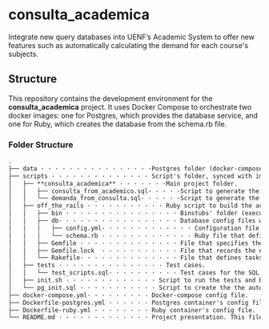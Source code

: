 # consulta_academica

Integrate new query databases into UENF’s Academic System to offer new features such as automatically calculating the demand for each course's subjects. 


## Structure 

This repository contains the development environment for the **consulta_academica** project. It uses Docker Compose to orchestrate two docker images: one for Postgres, which provides the database service, and one for Ruby, which creates the database from the schema.rb file.

### Folder Structure
```md
.
├── data · · · · · · · · · · · · · · · ·Postgres folder (docker-compose volume).
├── scripts · · · · · · · · · · · · · · Script's folder, synced with images (docker-compose volume).
│   ├── **consulta_academica** · · · · · · ·Main project folder. 
│   │   ├── consulta_from_academico.sql· · · · ·Script to generate the `consulta` schema views.  
│   │   └── demanda_from_consulta.sql· · · · · ·Script to generate the `demanda` schema views.
│   ├── off_the_rails · · · · · · · · · · · Ruby script to build the academico_db database and tables from `schema.rb`.
│   │   ├── bin · · · · · · · · · · · · · · · · Binstubs' folder (executables around Ruby gems).
│   │   ├── db· · · · · · · · · · · · · · · · · Database config files within the Ruby script. 
│   │   │   ├── config.yml· · · · · · · · · · · · · Configuration file for database settings and options.
│   │   │   └── schema.rb · · · · · · · · · · · · · Ruby file that defines the structure of the Academico's db tables and columns.
│   │   ├── Gemfile · · · · · · · · · · · · · · File that specifies the gem dependencies for the project.
│   │   ├── Gemfile.lock  · · · · · · · · · · · File that records the exact versions of the gems installed for the project. 
│   │   └── Rakefile· · · · · · · · · · · · · · File that defines tasks to run with the rake command. 
│   ├── tests · · · · · · · · · · · · · · · Test cases. 
│   │   └── test_scripts.sql· · · · · · · · · · Test cases for the SQL scripts. 
│   ├── init.sh · · · · · · · · · · · · · Script to run the tests and build the databases. 
│   └── pg_init.sql · · · · · · · · · · · Script to create the the auto_academ role (used by the Ruby script)
├── docker-compose.yml· · · · · · · · · Docker-compose config file. 
├── Dockerfile-postgres.yml · · · · · · Postgres container's config file. 
├── Dockerfile-ruby.yml · · · · · · · · Ruby container's config file.
└── README.md · · · · · · · · · · · · · Project presentation. This file!  
```
